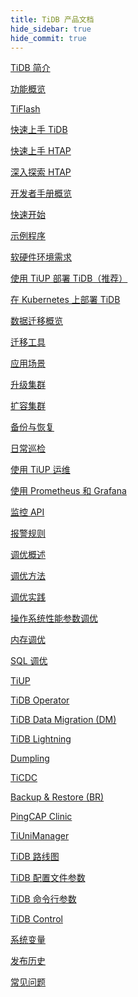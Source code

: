 ```yaml
---
title: TiDB 产品文档
hide_sidebar: true
hide_commit: true
---
```


<LearningPathContainer platform="tidb" title="TiDB" subTitle="TiDB 是 PingCAP 公司自主设计、研发的开源分布式关系型数据库。您可以在这里查看概念介绍、操作指南、应用开发、参考等产品文档。">

<LearningPath label="了解" icon="cloud1">

[TiDB 简介](https://docs.pingcap.com/zh/tidb/v7.4/overview)

[功能概览](https://docs.pingcap.com/zh/tidb/v7.4/basic-features)

[TiFlash](https://docs.pingcap.com/zh/tidb/v7.4/tiflash-overview)

</LearningPath>

<LearningPath label="试用" icon="cloud5">

[快速上手 TiDB](https://docs.pingcap.com/zh/tidb/v7.4/quick-start-with-tidb)

[快速上手 HTAP](https://docs.pingcap.com/zh/tidb/v7.4/quick-start-with-htap)

[深入探索 HTAP](https://docs.pingcap.com/zh/tidb/v7.4/explore-htap)

</LearningPath>

<LearningPath label="开发" icon="doc8">

[开发者手册概览](https://docs.pingcap.com/zh/tidb/v7.4/dev-guide-overview)

[快速开始](https://docs.pingcap.com/zh/tidb/v7.4/dev-guide-build-cluster-in-cloud)

[示例程序](https://docs.pingcap.com/zh/tidb/v7.4/dev-guide-sample-application-spring-boot)

</LearningPath>

<LearningPath label="部署" icon="deploy">

[软硬件环境需求](https://docs.pingcap.com/zh/tidb/v7.4/hardware-and-software-requirements)

[使用 TiUP 部署 TiDB（推荐）](https://docs.pingcap.com/zh/tidb/v7.4/production-deployment-using-tiup)

[在 Kubernetes 上部署 TiDB](https://docs.pingcap.com/zh/tidb-in-kubernetes/stable)

</LearningPath>

<LearningPath label="迁移" icon="cloud3">

[数据迁移概览](https://docs.pingcap.com/zh/tidb/v7.4/migration-overview)

[迁移工具](https://docs.pingcap.com/zh/tidb/v7.4/migration-tools)

[应用场景](https://docs.pingcap.com/zh/tidb/v7.4/migrate-aurora-to-tidb)

</LearningPath>

<LearningPath label="运维" icon="maintain">

[升级集群](https://docs.pingcap.com/zh/tidb/v7.4/upgrade-tidb-using-tiup)

[扩容集群](https://docs.pingcap.com/zh/tidb/v7.4/scale-tidb-using-tiup)

[备份与恢复](https://docs.pingcap.com/zh/tidb/v7.4/backup-and-restore-overview)

[日常巡检](https://docs.pingcap.com/zh/tidb/v7.4/daily-check)

[使用 TiUP 运维](https://docs.pingcap.com/zh/tidb/v7.4/maintain-tidb-using-tiup)

</LearningPath>

<LearningPath label="监控" icon="cloud6">

[使用 Prometheus 和 Grafana](https://docs.pingcap.com/zh/tidb/v7.4/tidb-monitoring-framework)

[监控 API](https://docs.pingcap.com/zh/tidb/v7.4/tidb-monitoring-api)

[报警规则](https://docs.pingcap.com/zh/tidb/v7.4/alert-rules)

</LearningPath>

<LearningPath label="调优" icon="tidb-cloud-tune">

[调优概述](https://docs.pingcap.com/zh/tidb/v7.4/performance-tuning-overview)

[调优方法](https://docs.pingcap.com/zh/tidb/v7.4/performance-tuning-methods)

[调优实践](https://docs.pingcap.com/zh/tidb/v7.4/performance-tuning-practices)

[操作系统性能参数调优](https://docs.pingcap.com/zh/tidb/v7.4/tune-operating-system)

[内存调优](https://docs.pingcap.com/zh/tidb/v7.4/configure-memory-usage)

[SQL 调优](https://docs.pingcap.com/zh/tidb/v7.4/sql-tuning-overview)

</LearningPath>

<LearningPath label="工具" icon="doc7">

[TiUP](https://docs.pingcap.com/zh/tidb/v7.4/tiup-overview)

[TiDB Operator](https://docs.pingcap.com/zh/tidb/v7.4/tidb-operator-overview)

[TiDB Data Migration (DM)](https://docs.pingcap.com/zh/tidb/v7.4/dm-overview)

[TiDB Lightning](https://docs.pingcap.com/zh/tidb/v7.4/tidb-lightning-overview)

[Dumpling](https://docs.pingcap.com/zh/tidb/v7.4/dumpling-overview)

[TiCDC](https://docs.pingcap.com/zh/tidb/v7.4/ticdc-overview)

[Backup & Restore (BR)](https://docs.pingcap.com/zh/tidb/v7.4/backup-and-restore-overview)

[PingCAP Clinic](https://docs.pingcap.com/zh/tidb/v7.4/clinic-introduction)

[TiUniManager](https://docs.pingcap.com/zh/tidb/v7.4/tiunimanager-overview)

</LearningPath>

<LearningPath label="参考" icon="cloud-dev">

[TiDB 路线图](https://docs.pingcap.com/zh/tidb/v7.4/tidb-roadmap)

[TiDB 配置文件参数](https://docs.pingcap.com/zh/tidb/v7.4/tidb-configuration-file)

[TiDB 命令行参数](https://docs.pingcap.com/zh/tidb/v7.4/command-line-flags-for-tidb-configuration)

[TiDB Control](https://docs.pingcap.com/zh/tidb/v7.4/tidb-control)

[系统变量](https://docs.pingcap.com/zh/tidb/v7.4/system-variables)

[发布历史](https://docs.pingcap.com/zh/tidb/v7.4/release-notes)

[常见问题](https://docs.pingcap.com/zh/tidb/v7.4/faq-overview)

</LearningPath>

</LearningPathContainer>
